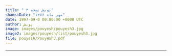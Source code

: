 ```yaml
---
title: " پویش نسخه ۳"
shamsiDate: "مهر ماه ۱۳۷۶"
date: 1997-09-0 00:00:00 +0000 UTC
author: پویش
image: images/pouyesh/pouyesh3.jpg
image2: images/pouyesh/list/pouyesh3.jpg
file: pouyesh/Pouyesh3.pdf
---
```


----
